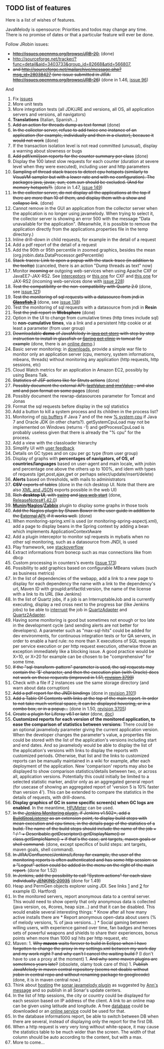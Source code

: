 ## TODO list of features ##

Here is a list of wishes of features.

JavaMelody is opensource:
Priorities and todos may change any time.
There is no promise of dates or that a particular feature will ever be done.

Follow JRobin issues:
  * ~~http://issues.opennms.org/browse/JRB-20,~~ (done)
  * http://sourceforge.net/tracker/?func=detail&aid=3403733&group_id=82668&atid=566807,
  * ~~and http://sourceforge.net/mailarchive/message.php?msg_id=28038427 (one issue submitted in JIRA: http://issues.opennms.org/browse/JRB-26)~~ (done in 1.46, [issue 96](https://code.google.com/p/javamelody/issues/detail?id=96))

And
  1. Fix [issues](http://code.google.com/p/javamelody/issues/list)
  1. More unit tests
  1. More integration tests (all JDK/JRE and versions, all OS, all application servers and versions, all navigators)
  1. **Translations** (Italian, Spanish...)
  1. ~~Add an action for threads dump as text format~~ (done)
  1. ~~In the collector server, refuse to add twice one instance of an application (for example, individually and then in a cluster), because it would not work~~ (done)
  1. If the transaction isolation level is not read committed (unusual), display a warning about slowness or bugs
  1. ~~Add pdf/xml/json reports for the counter summary per class~~ (done)
  1. Display the 100 latest slow requests for each counter (duration at severe level when they were executed), including user and http parameters
  1. ~~Sampling of thread stack traces to detect cpu hotspots (similarly to VisuaVM sampler but with a lower rate and with no configuration). The packages java, javax, sun, com.sun should be excluded. (And for memory hotspots?).~~ (done in 1.47, [issue 149](https://code.google.com/p/javamelody/issues/detail?id=149))
  1. ~~In the collector server, do not display all the applications at the top if there are more than 10 of them, and display them with a show and collapse link~~. (done)
  1. Cannot remove in the GUI an application from the collector server when the application is no longer using javamelody. When trying to select it, the collector server is showing an error 500 with the message "Data unavailable for the application". (Meanwhile, it is possible to remove the application directly from the applications.properties file in the temp directory.)
  1. Inline drill-down in child requests, for example in the detail of a request
  1. Add a pdf report of the detail of a request
  1. Add the 90th or 95th percentile in zoomed graphics, besides the mean (org.jrobin.data.DataProcessor.getPercentile)
  1. ~~Stack-traces: Link to open a popup with the stack-trace (in addition to the tooltip)~~ (canceled, there is an action "Dump threads as text" now)
  1. Monitor ~~incoming or~~ outgoing web-services when using Apache CXF or JavaEE7-JAX-RS2. See [Interceptors](http://cxf.apache.org/docs/interceptors.html) or [this one](http://code.google.com/p/xebia-france/wiki/CxfMonitoring#Spring_configuration) for CXF and [this one](http://www.oracle.com/technetwork/articles/java/jaxrs20-1929352.html) for JAX-RS2 (incoming web-services done with [issue 228](https://code.google.com/p/javamelody/issues/detail?id=228))
  1. ~~Test the compatibility or the non-compatibility with Quartz 2.0~~ (done, see [issue 121](https://code.google.com/p/javamelody/issues/detail?id=121))
  1. ~~Test the monitoring of sql requests with a datasource from jndi in **[Glassfish 3](https://groups.google.com/group/javamelody/t/39da9d1d1fe5f275)**~~ (done, see [issue 138](https://code.google.com/p/javamelody/issues/detail?id=138))
  1. Test the monitoring of sql requests with a datasource from jndi in **Resin**
  1. ~~Test the jndi report in **Websphere**~~ (done)
  1. Option in the UI to change from cumulative times (http times include sql) to **non-cumulative times**, via a link and a persistent http cookie or at least a parameter (from user group)
  1. ~~Downloadable **demo** of JavaMelody in [java pet store](http://java.sun.com/developer/releases/petstore/) with step by step instruction to install in glassfish or [Spring pet clinic](http://static.springsource.org/docs/petclinic.html) in tomcat for example~~ (done, there is an [online demo](Demo.md).)
  1. Basic server monitoring: in [downloads](https://github.com/javamelody/javamelody/releases), provide a simple war file to monitor only an application server (cpu, memory, system informations, mbeans, threads) without monitoring any application (http requests, http sessions, etc)
  1. Cloud Watch metrics for an application in Amazon EC2, possibly by using Beans Talk.
  1. ~~Statistics of JSF actions like for Struts actions~~ (done)
  1. ~~Possibly document the external API: [lastValue and jmxValue](ReleaseNotes#1.24.0.md) ; and also xml and json format on some pages~~ (done)
  1. Possibly document the rewrap-datasources parameter for Tomcat and Jonas
  1. Format the sql requests before display in the sql statistics
  1. Add a button to kill a system process and its children in the process list?
  1. Monitoring of [nio buffers](http://blogs.oracle.com/alanb/entry/monitoring_direct_buffers) if Java 7 and of the new [% system cpu](http://download.oracle.com/javase/7/docs/jre/api/management/extension/com/sun/management/OperatingSystemMXBean.html#getSystemCpuLoad%28%29) if Java 7 and Oracle JDK (in other charts?). getSystemCpuLoad may not be implemented on Windows (returns -1) and getProcessCpuLoad is probably useless given that there is already the "% cpu" for the process.
  1. Add a view with the classloader hierarchy
  1. Simplify UI with [user feedback](http://groups.google.fr/group/javamelody/browse_thread/thread/d4ac1b796e366852)
  1. Details on GC types and on cpu per gc type (from user group)
  1. Display of graphs with **percentages of navigators, of OS, of countries/languages** based on user-agent and main locale, with jrobin and percentage one above the others up to 100%, and idem with types of requests (get,post,ajax,gwt or perhaps select/update/insert/delete)
  1. **Alerts** based on thresholds, with mails to administrators
  1. ~~**CSV** exports of tables~~ (done in the rich desktop UI. Note that there are also [XML and JSON](ExternalAPI.md) exports possible in the web UI)
  1. ~~Rich **desktop UI**, with [swing](http://java.sun.com/docs/books/tutorial/uiswing/) and [java web start](http://java.sun.com/javase/technologies/desktop/javawebstart/index.jsp)~~ (done, [ReleaseNotes#1.42.0](ReleaseNotes#1.42.0.md))
  1. **[Munin](http://munin.projects.linpro.no/)/[Nagios](http://www.nagios.org/)/[Zabbix](http://www.zabbix.com)** plugin to display some graphs in those tools
  1. ~~Add the Nagios plugin by Shawn Bower in the user guide in addition to the [External API](ExternalAPI#PNG_and_lastValue.md), if it works well.~~ (done)
  1. When monitoring-spring.xml is used (or monitoring-spring-aspectj.xml), add a page to display beans in the Spring context by adding a bean which implements ApplicationContextAware
  1. Add a plugin interceptor to monitor sql requests in mybatis when no other sql monitoring, such as a datasource from JNDI, is used
  1. Play framework, see [stackoverflow](http://stackoverflow.com/questions/7409112/javamelody-and-play-framework)
  1. Extract informations from bonecp such as max connections like from dbcp
  1. Custom processing in counters's events ([issue 173](https://code.google.com/p/javamelody/issues/detail?id=173))
  1. Possibility to add graphics based on configurable MBeans values (such as business metrics)
  1. In the list of dependencies of the webapp, add a link to a new page to display for each dependency the name with a link to the dependency's url, Maven ID with groupId:artifactId:version, the name of the license with a link to its URL (like Jenkins)
  1. In the list of Quartz jobs, if a job is an InterruptableJob and is currently executing, display a red cross next to the progress bar (like Jenkins jobs) to be able to [interrupt](http://grepcode.com/file/repo1.maven.org/maven2/org.quartz-scheduler/quartz/2.1.3/org/quartz/Scheduler.java#Scheduler.interrupt%28org.quartz.JobKey%29) the job in [QuartzAdapter](http://code.google.com/p/javamelody/source/browse/trunk/javamelody-core/src/main/java/net/bull/javamelody/QuartzAdapter.java) and [Quartz2Adapter](http://code.google.com/p/javamelody/source/browse/trunk/javamelody-core/src/main/quartz/net/bull/javamelody/Quartz2Adapter.java).
  1. Having some monitoring is good but sometimes not enough or too late in the development cycle (and sending alerts are not better for developers). A parameter such as "max-sql-hits" could be added for dev environments, for continuous integration tests or for QA servers, in order to enable a hard rule: no more than X executions of SQL requests per service execution or per http request execution, otherwise throw an exception immediately like a blocking issue. A good practice would be X=10, or X=20 for example can be chosen to be "comprehensive" for some time.
  1. ~~If the "sql-transform-pattern" parameter is used, the sql requests may contain the '$' character, and then the execution plan (with Oracle) does not work on these requests (improved in 1.51, [revision 3799](https://code.google.com/p/javamelody/source/detail?r=3799))~~
  1. Check with a file if 2 instances use the same storage directory (and warn about data corruption)
  1. ~~Add a pdf report for the JNDI bindings~~ (done in [revision 3101](https://code.google.com/p/javamelody/source/detail?r=3101))
  1. ~~Add a Table Of Contents with links at the top of the main report. In order to not take much vertical space, it can be displayed hovering, or in a combo box, or in a popup...~~ (done in 1.50, [revision 3705](https://code.google.com/p/javamelody/source/detail?r=3705))
  1. ~~Create a plugin for Liferay v6.1 or later~~ (done, [doc](UserGuide#Liferay_Plugin.md))
  1. **Customized reports for each version of the monitored application, to ease the comparison of statistics between versions:** There could be an optional javamelody parameter giving the current application version. When the developer changes the parameter's value, a properties file could be stored with the list of the application's versions including start and end dates. And so javamelody would be able to display the list of the application's versions with links to display the reports with customized periods. Otherwise, that list and the links to customized reports can be manually maintained in a wiki for example, after each deployment of the application. New 'comparison' reports may also be displayed to show comparison statistics/details between two, or across all, application versions.  Potentially this could initially be limited to a selected statistic marker, and/or only as an aggregated general report (for usecase of showing an aggregated report of 'version 5 is 10% faster than version 4'). This can be extended to compare the statistics in the details of requests, with drill-downs.
  1. **Display graphics of GC in some specific screen(s) when GC logs are enabled**. In the meantime, [HPJMeter](http://www.hp.com/go/hpjmeter) can be used.
  1. ~~In the [Jenkins Monitoring plugin](https://wiki.jenkins-ci.org/display/JENKINS/Monitoring), if Jenkins v1.502+, add a [BuildStepListener](http://javadoc.jenkins-ci.org/hudson/model/BuildStepListener.html) as an extension point, to display build steps with mean execution and cpu times, in the details page of the statistics of a build. The name of the build steps should include the name of the job + " / " + Describable.getDescriptor().getDisplayName() or class.getSimpleName() + if that's the case, ant targets, maven goals or shell command.~~ (done, except specifics of build steps: ant targets, maven goals, shell command).
  1. ~~In JIRA/Confluence/Jenkins/Liferay for example, the user of the monitoring reports is often authenticated and has some http session: so a "Logout" action could be added in the menu on the right of the main report.~~ (done for 1.52)
  1. ~~In Jenkins, add the possibility to call "System actions" for each slave individually [JENKINS-20935](https://issues.jenkins-ci.org/browse/JENKINS-20935)~~ (done for 1.49)
  1. Heap and PermGen objects explorer using JDI. See links [1](https://github.com/puneetlakhina/javautils/blob/master/src/com/blogspot/sahyog/PrintStringTable.java) and [2](http://stackoverflow.com/questions/2842982/how-to-analyze-permgen-contents) for example (D. Hartford)
  1. In the monitored servers, report anonymous data to a central server. This would need to show openly that only anonymous data is collected (java version, os, #cores, heap size...) and that it can be disabled. This would enable several interesting things:
    * Know after all how many active installs there are
    * Report anonymous open-data about users (% of melody versions, % of java versions...)
    * Social gaming between willing users, with experience gained over time, fan badges and heroes sets of powerful weapons and shields to share their experiences, bonus points when more than 1000 sql hits per http request, etc
  1. Maven:
    1. ~~Why **maven** waits forever to build in Eclipse when I have forgotten to change the proxy in my settings.xml between my work day and my work night ? and why can't I cancel the waiting build ?~~ (I don't have to use a proxy at the moment)
    1. ~~And why some maven plugins are sometimes years late?~~ (obsolete, olamy took care of this)
    1. ~~Publish JavaMelody in maven central repository (seems not doable without jrobin in central repo and without renaming package to googlecode)~~ (done, it is in maven central now.)
  1. Think about [hosting](http://docs.codehaus.org/display/SONAR/Hosting+on+the+Forge) the [sonar javamelody plugin](https://github.com/evernat/sonar-javamelody) as suggested by [Ann's message](http://sonar.markmail.org/message/myzjbtuxvum74ppm?q=list:org.codehaus.sonar.dev) and so publish in all Sonar's update centers.
  1. In the list of http sessions, the city or country could be displayed for each session based on IP address of the client. A link to an online map can be given using latitude and longitude. A free [database](http://dev.maxmind.com/geoip/geoip2/geolite2/) could be downloaded or an [online service](https://code.google.com/p/geoip-appengine/) could be used for that.
  1. In the database informations report, be able to switch between DB when there are several, instead of displaying only the report for the first DB.
  1. When a http request is very very long without white-space, it may cause the statistics table to be much wider than the screen. The width of that column should be auto according to the content, but with a max.
  1. More to come...
